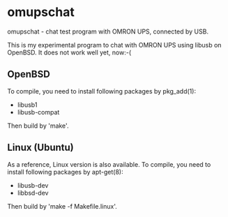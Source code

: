 omupschat
=========

omupschat - chat test program with OMRON UPS, connected by USB.

This is my experimental program to chat with OMRON UPS using libusb on OpenBSD.
It does not work well yet, now:-(

OpenBSD
-------
To compile, you need to install following packages by pkg_add(1):
- libusb1
- libusb-compat

Then build by 'make'.

Linux (Ubuntu)
--------------
As a reference, Linux version is also available.
To compile, you need to install following packages by apt-get(8):
- libusb-dev
- libbsd-dev

Then build by 'make -f Makefile.linux'.
